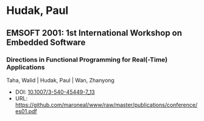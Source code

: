 # Hudak, Paul

## EMSOFT 2001: 1st International Workshop on Embedded Software

### Directions in Functional Programming for Real(-Time) Applications
Taha, Walid | Hudak, Paul | Wan, Zhanyong
* DOI: [10.1007/3-540-45449-7_13](https://doi.org/10.1007/3-540-45449-7_13)
* URL: <https://github.com/maroneal/www/raw/master/publications/conference/es01.pdf>

